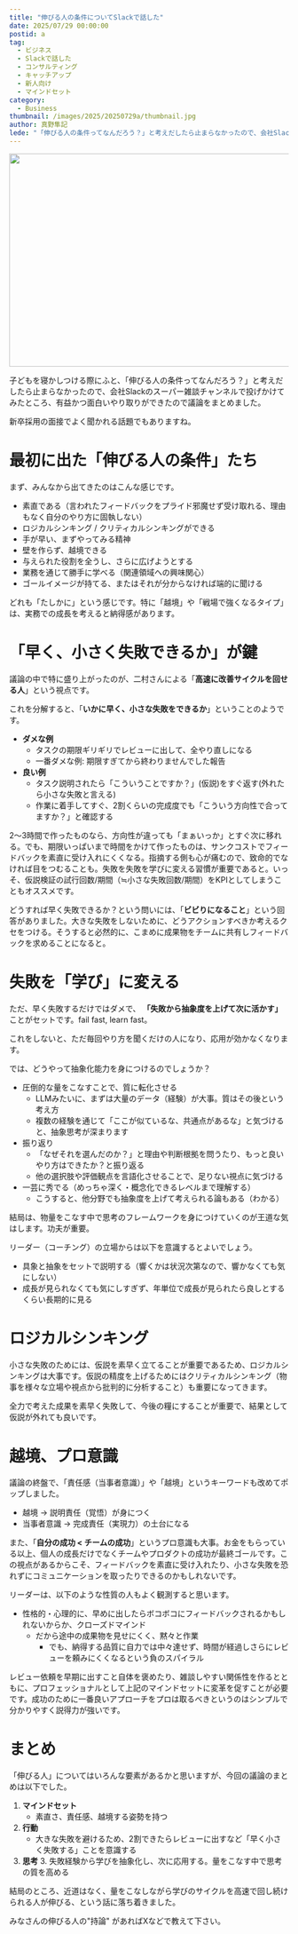 ```yaml
---
title: "伸びる人の条件についてSlackで話した"
date: 2025/07/29 00:00:00
postid: a
tag:
  - ビジネス
  - Slackで話した
  - コンサルティング
  - キャッチアップ
  - 新人向け
  - マインドセット
category:
  - Business
thumbnail: /images/2025/20250729a/thumbnail.jpg
author: 真野隼記
lede: "「伸びる人の条件ってなんだろう？」と考えだしたら止まらなかったので、会社Slackのスーパー雑談チャンネルで投げかけてみたところ、有益かつ面白いやり取りができたので議論をまとめました。"
---
```

<img src="/images/2025/20250729a/unnamed.jpg" alt="" width="507" height="384" loading="lazy">

子どもを寝かしつける際にふと、「伸びる人の条件ってなんだろう？」と考えだしたら止まらなかったので、会社Slackのスーパー雑談チャンネルで投げかけてみたところ、有益かつ面白いやり取りができたので議論をまとめました。

新卒採用の面接でよく聞かれる話題でもありますね。

# 最初に出た「伸びる人の条件」たち

まず、みんなから出てきたのはこんな感じです。

* 素直である（言われたフィードバックをプライド邪魔せず受け取れる、理由もなく自分のやり方に固執しない）
* ロジカルシンキング / クリティカルシンキングができる
* 手が早い、まずやってみる精神
* 壁を作らず、越境できる
* 与えられた役割を全うし、さらに広げようとする
* 業務を通じて勝手に学べる（関連領域への興味関心）
* ゴールイメージが持てる、またはそれが分からなければ端的に聞ける

どれも「たしかに」という感じです。特に「越境」や「戦場で強くなるタイプ」は、実務での成長を考えると納得感があります。

# 「早く、小さく失敗できるか」が鍵

議論の中で特に盛り上がったのが、二村さんによる「**高速に改善サイクルを回せる人**」という視点です。

これを分解すると、「**いかに早く、小さな失敗をできるか**」ということのようです。

* **ダメな例**
    * タスクの期限ギリギリでレビューに出して、全やり直しになる
    * 一番ダメな例: 期限すぎてから終わりませんでした報告
* **良い例**
    * タスク説明されたら「こういうことですか？」(仮説)をすぐ返す(外れたら小さな失敗と言える)
    * 作業に着手してすぐ、2割くらいの完成度でも「こういう方向性で合ってますか？」と確認する

2〜3時間で作ったものなら、方向性が違っても「まぁいっか」とすぐ次に移れる。でも、期限いっぱいまで時間をかけて作ったものは、サンクコストでフィードバックを素直に受け入れにくくなる。指摘する側も心が痛むので、致命的でなければ目をつむることも。失敗を失敗を学びに変える習慣が重要であると。いっそ、仮説検証の試行回数/期間（≒小さな失敗回数/期間）をKPIとしてしまうこともオススメです。

どうすれば早く失敗できるか？という問いには、「**ビビりになること**」という回答がありました。大きな失敗をしないために、どうアクションすべきか考えるクセをつける。そうすると必然的に、こまめに成果物をチームに共有しフィードバックを求めることになると。

# 失敗を「学び」に変える

ただ、早く失敗するだけではダメで、 **「失敗から抽象度を上げて次に活かす」** ことがセットです。fail fast, learn fast。

これをしないと、ただ毎回やり方を聞くだけの人になり、応用が効かなくなります。

では、どうやって抽象化能力を身につけるのでしょうか？

* 圧倒的な量をこなすことで、質に転化させる
    * LLMみたいに、まずは大量のデータ（経験）が大事。質はその後という考え方
    * 複数の経験を通じて「ここが似ているな、共通点があるな」と気づけると、抽象思考が深まります
* 振り返り
    * 「なぜそれを選んだのか？」と理由や判断根拠を問うたり、もっと良いやり方はできたか？と振り返る
    * 他の選択肢や評価観点を言語化させることで、足りない視点に気づける
* 一芸に秀でる（めっちゃ深く・概念化できるレベルまで理解する）
    * こうすると、他分野でも抽象度を上げて考えられる論もある（わかる）

結局は、物量をこなす中で思考のフレームワークを身につけていくのが王道な気はします。功夫が重要。

リーダー（コーチング）の立場からは以下を意識するとよいでしょう。

- 具象と抽象をセットで説明する（響くかは状況次第なので、響かなくても気にしない）
- 成長が見られなくても気にしすぎず、年単位で成長が見られたら良しとするくらい長期的に見る

# ロジカルシンキング

小さな失敗のためには、仮説を素早く立てることが重要であるため、ロジカルシンキングは大事です。仮説の精度を上げるためにはクリティカルシンキング（物事を様々な立場や視点から批判的に分析すること）も重要になってきます。

全力で考えた成果を素早く失敗して、今後の糧にすることが重要で、結果として仮説が外れても良いです。

# 越境、プロ意識

議論の終盤で、「責任感（当事者意識）」や「越境」というキーワードも改めてポップしました。

- 越境 → 説明責任（覚悟）が身につく
- 当事者意識 → 完成責任（実現力）の土台になる

また、「**自分の成功 < チームの成功**」というプロ意識も大事。お金をもらっている以上、個人の成長だけでなくチームやプロダクトの成功が最終ゴールです。この視点があるからこそ、フィードバックを素直に受け入れたり、小さな失敗を恐れずにコミュニケーションを取ったりできるのかもしれないです。

リーダーは、以下のような性質の人もよく観測すると思います。

- 性格的・心理的に、早めに出したらボコボコにフィードバックされるかもしれないからか、クローズドマインド
    - だから途中の成果物を見せにくく、黙々と作業
        - でも、納得する品質に自力では中々達せず、時間が経過しさらにレビューを頼みにくくなるという負のスパイラル

レビュー依頼を早期に出すこと自体を褒めたり、雑談しやすい関係性を作るとともに、プロフェッショナルとして上記のマインドセットに変革を促すことが必要です。成功のために一番良いアプローチをプロは取るべきというのはシンプルで分かりやすく説得力が強いです。

# まとめ

「伸びる人」についてはいろんな要素があるかと思いますが、今回の議論のまとめは以下でした。

1. **マインドセット**
    - 素直さ、責任感、越境する姿勢を持つ
2. **行動**
    - 大きな失敗を避けるため、2割できたらレビューに出すなど「早く小さく失敗する」ことを意識する
3. **思考**
    3. 失敗経験から学びを抽象化し、次に応用する。量をこなす中で思考の質を高める

結局のところ、近道はなく、量をこなしながら学びのサイクルを高速で回し続けられる人が伸びる、という話に落ち着きました。

みなさんの伸びる人の"持論" があればXなどで教えて下さい。

